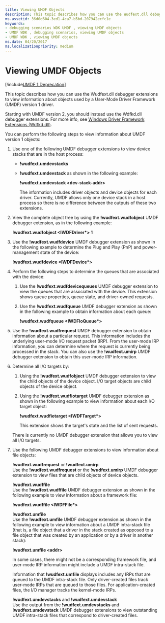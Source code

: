 ```yaml
---
title: Viewing UMDF Objects
description: This topic describes how you can use the Wudfext.dll debugger extensions to view information about objects used by a User-Mode Driver Framework (UMDF) version 1 driver.
ms.assetid: 36d0d604-3ed1-4ca7-b5bd-207942ecfc1e
keywords:
- debugging scenarios WDK UMDF , viewing UMDF objects
- UMDF WDK , debugging scenarios, viewing UMDF objects
- UMDF WDK , viewing UMDF objects
ms.date: 04/20/2017
ms.localizationpriority: medium
---
```


# Viewing UMDF Objects

[!include[UMDF 1 Deprecation](../includes/umdf-1-deprecation.md)]

This topic describes how you can use the Wudfext.dll debugger extensions to view information about objects used by a User-Mode Driver Framework (UMDF) version 1 driver.

Starting with UMDF version 2, you should instead use the Wdfkd.dll debugger extensions. For more info, see [Windows Driver Framework Extensions (Wdfkd.dll)](../debugger/kernel-mode-driver-framework-extensions--wdfkd-dll-.md).

You can perform the following steps to view information about UMDF version 1 objects:

1.  Use one of the following UMDF debugger extensions to view device stacks that are in the host process:
    -   **!wudfext.umdevstacks**
    -   **!wudfext.umdevstack** as shown in the following example:

        **!wudfext.umdevstack &lt;dev-stack-addr&gt;**

        The information includes driver objects and device objects for each driver. Currently, UMDF allows only one device stack in a host process so there is no difference between the outputs of these two extensions.

2.  View the complete object tree by using the **!wudfext.wudfobject** UMDF debugger extension, as in the following example:

    **!wudfext.wudfobject &lt;IWDFDriver\*&gt; 1**

3.  Use the **!wudfext.wudfdevice** UMDF debugger extension as shown in the following example to determine the Plug and Play (PnP) and power-management state of the device:

    **!wudfext.wudfdevice &lt;IWDFDevice\*&gt;**

4.  Perform the following steps to determine the queues that are associated with the device:
    1.  Use the **!wudfext.wudfdevicequeues** UMDF debugger extension to view the queues that are associated with the device. This extension shows queue properties, queue state, and driver-owned requests.
    2.  Use the **!wudfext.wudfqueue** UMDF debugger extension as shown in the following example to obtain information about each queue:

        **!wudfext.wudfqueue &lt;IWDFIoQueue\*&gt;**

5.  Use the **!wudfext.wudfrequest** UMDF debugger extension to obtain information about a particular request. This information includes the underlying user-mode I/O request packet (IRP). From the user-mode IRP information, you can determine where the request is currently being processed in the stack. You can also use the **!wudfext.umirp** UMDF debugger extension to obtain this user-mode IRP information.

6.  Determine all I/O targets by:

    1.  Using the **!wudfext.wudfobject** UMDF debugger extension to view the child objects of the device object. I/O target objects are child objects of the device object.
    2.  Using the **!wudfext.wudfiotarget** UMDF debugger extension as shown in the following example to view information about each I/O target object:

        **!wudfext.wudfiotarget &lt;IWDFTarget\*&gt;**

        This extension shows the target's state and the list of sent requests.

    There is currently no UMDF debugger extension that allows you to view all I/O targets.

7.  Use the following UMDF debugger extensions to view information about file objects:

    <a href="" id="-wudfext-wudfrequest-or--wudfext-umirp"></a>**!wudfext.wudfrequest** or **!wudfext.umirp**  
    Use the **!wudfext.wudfrequest** or the **!wudfext.umirp** UMDF debugger extension to view files that are child objects of device objects.

    <a href="" id="-wudfext-wudffile"></a>**!wudfext.wudffile**  
    Use the **!wudfext.wudffile** UMDF debugger extension as shown in the following example to view information about a framework file:

    **!wudfext.wudffile &lt;IWDFFile\*&gt;**

    <a href="" id="-wudfext-umfile"></a>**!wudfext.umfile**  
    Use the **!wudfext.umfile** UMDF debugger extension as shown in the following example to view information about a UMDF intra-stack file (that is, a file object that a driver in the stack created as opposed to a file object that was created by an application or by a driver in another stack):

    **!wudfext.umfile &lt;addr&gt;**

    In some cases, there might not be a corresponding framework file, and user-mode IRP information might include a UMDF intra-stack file.

    Information that **!wudfext.umfile** displays includes any IRPs that are queued to the UMDF intra-stack file. Only driver-created files track user-mode IRPs that are queued to those files. For application-created files, the I/O manager tracks the kernel-mode IRPs.

    <a href="" id="-wudfext-umdevstacks-and--wudfext-umdevstack"></a>**!wudfext.umdevstacks** and **!wudfext.umdevstack**  
    Use the output from the **!wudfext.umdevstacks** and **!wudfext.umdevstack** UMDF debugger extensions to view outstanding UMDF intra-stack files that correspond to driver-created files.

 

